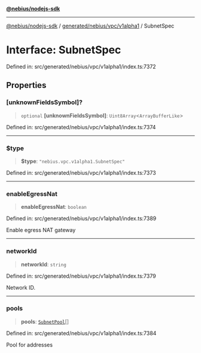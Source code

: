 [**@nebius/nodejs-sdk**](../../../../../README.md)

---

[@nebius/nodejs-sdk](../../../../../README.md) / [generated/nebius/vpc/v1alpha1](../README.md) / SubnetSpec

# Interface: SubnetSpec

Defined in: src/generated/nebius/vpc/v1alpha1/index.ts:7372

## Properties

### \[unknownFieldsSymbol\]?

> `optional` **\[unknownFieldsSymbol\]**: `Uint8Array`\<`ArrayBufferLike`\>

Defined in: src/generated/nebius/vpc/v1alpha1/index.ts:7374

---

### $type

> **$type**: `"nebius.vpc.v1alpha1.SubnetSpec"`

Defined in: src/generated/nebius/vpc/v1alpha1/index.ts:7373

---

### enableEgressNat

> **enableEgressNat**: `boolean`

Defined in: src/generated/nebius/vpc/v1alpha1/index.ts:7389

Enable egress NAT gateway

---

### networkId

> **networkId**: `string`

Defined in: src/generated/nebius/vpc/v1alpha1/index.ts:7379

Network ID.

---

### pools

> **pools**: [`SubnetPool`](SubnetPool.md)[]

Defined in: src/generated/nebius/vpc/v1alpha1/index.ts:7384

Pool for addresses
